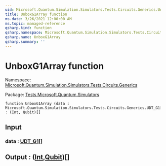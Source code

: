 ```yaml
---
uid: Microsoft.Quantum.Simulation.Simulators.Tests.Circuits.Generics.UnboxG1Array
title: UnboxG1Array function
ms.date: 3/26/2021 12:00:00 AM
ms.topic: managed-reference
qsharp.kind: function
qsharp.namespace: Microsoft.Quantum.Simulation.Simulators.Tests.Circuits.Generics
qsharp.name: UnboxG1Array
qsharp.summary: ''
---
```


# UnboxG1Array function

Namespace: [Microsoft.Quantum.Simulation.Simulators.Tests.Circuits.Generics](xref:Microsoft.Quantum.Simulation.Simulators.Tests.Circuits.Generics)

Package: [Tests.Microsoft.Quantum.Simulators](https://nuget.org/packages/Tests.Microsoft.Quantum.Simulators)




```qsharp
function UnboxG1Array (data : Microsoft.Quantum.Simulation.Simulators.Tests.Circuits.Generics.UDT_G1[]) : (Int, Qubit)[]
```


## Input

### data : [UDT_G1](xref:Microsoft.Quantum.Simulation.Simulators.Tests.Circuits.Generics.UDT_G1)[]





## Output : ([Int](xref:microsoft.quantum.lang-ref.int),[Qubit](xref:microsoft.quantum.lang-ref.qubit))[]

